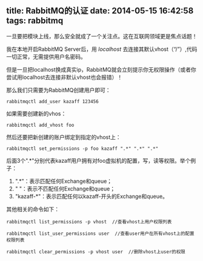 title: RabbitMQ的认证
date: 2014-05-15 16:42:58
tags: rabbitmq
---
一旦要把模块上线，那么安全就成了一个关注点。这在互联网领域更是焦点话题！

我在本地开启RabbitMQ Server后，用 *localhost* 去连接其默认vhost（“/”）,代码一切正常，无需提供用户名密码。

但是一旦把localhost换成真实ip，RabbitMQ就会立刻提示你无权限操作（或者你尝试用localhost去连接非默认vhost也会报错）！
<!-- more -->
那么我们只需要为RabbitMQ创建用户即可：
	
	rabbitmqctl add_user kazaff 123456

如果需要创建新的vhos：

	rabbitmqctl add_vhost foo

然后还要把新创建的账户绑定到指定的vhost上：
	
	rabbitmqctl set_permissions -p foo kazaff ".*" ".*" ".*"

后面3个".*"分别代表kazaff用户拥有对foo虚拟机的配置，写，读等权限。举个例子：

1. ".*"：表示匹配任何Exchange和queue；
2. " "：表示不匹配任何Exchange和queue；
3. "kazaff-*"：表示匹配任何以kazaff-开头的Exchange和queue。

其他相关的命令如下：

	rabbitmqctl list_permissions -p vhost  //查看vhost上用户权限列表
	
	rabbitmqctl list_user_permissions user  //查看user用户在所有vhost上的配置权限列表

	rabbitmqctl clear_permissions -p vhost user  //删除vhost上user的权限


